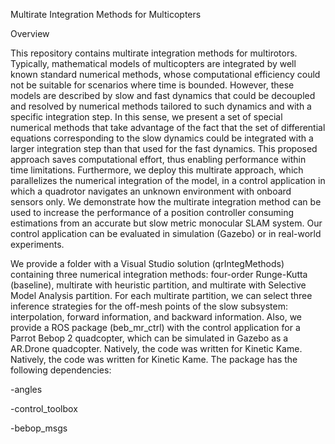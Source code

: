 Multirate Integration Methods for Multicopters

Overview

This repository contains multirate integration methods for multirotors. Typically, mathematical models of multicopters are integrated by well known standard numerical methods, whose computational efficiency could not be suitable for scenarios where time is bounded. However, these models are described by slow and fast dynamics that could be decoupled and resolved by numerical methods tailored to such dynamics and with a specific integration step. In this sense, we present a set of special numerical methods that take advantage of the fact that the set of differential equations corresponding to the slow dynamics could be integrated with a larger integration step than that used for the fast dynamics. This proposed approach saves computational effort, thus enabling performance within time limitations. Furthermore, we deploy this multirate approach, which parallelizes the numerical integration of the model, in a control application in which a quadrotor navigates an unknown environment with onboard sensors only. We demonstrate how the multirate integration method can be used to increase the performance of a position controller consuming estimations from an accurate but slow metric monocular SLAM system. Our control application can be evaluated in simulation (Gazebo) or in real-world experiments.

We provide a folder with a Visual Studio solution (qrIntegMethods) containing three numerical integration methods: four-order Runge-Kutta (baseline), multirate with heuristic partition, and multirate with Selective Model Analysis partition. For each multirate partition, we can select three inference strategies for the off-mesh points of the slow subsystem: interpolation, forward information, and backward information. Also, we provide a ROS package (beb_mr_ctrl) with the control application for a Parrot Bebop 2 quadcopter, which can be simulated in Gazebo as a AR.Drone quadcopter. Natively, the code was written for Kinetic Kame. Natively, the code was written for Kinetic Kame. The package has the following dependencies:


-angles

-control_toolbox

-bebop_msgs
